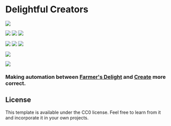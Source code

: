 [KOTLIN_FORGE]: https://www.curseforge.com/minecraft/mc-mods/kotlin-for-forge
[KOTLIN_FABRIC]: https://www.curseforge.com/minecraft/mc-mods/fabric-language-kotlin
[CREATE_FORGE]: https://www.curseforge.com/minecraft/mc-mods/create
[CREATE_FABRIC]: https://www.curseforge.com/minecraft/mc-mods/create-fabric
[FARMERS_DELIGHT_FORGE]: https://www.curseforge.com/minecraft/mc-mods/farmers-delight
[FARMERS_DELIGHT_FABRIC]: https://www.curseforge.com/minecraft/mc-mods/farmers-delight-fabric
[MODRINTH]: https://modrinth.com/mod/delightdulcreators-fabric
[CURSEFORGE]: https://legacy.curseforge.com/minecraft/mc-mods/delightfulcreators/

# Delightful Creators 

<img src="https://cdn.modrinth.com/data/jmJ87gsb/images/817a6483cf429656002308b597f65ed9f95ed130.png">

[![](https://img.shields.io/badge/FORGE%20%20REQUIRES-1e2a41?labelColor=gray&style=for-the-badge)][KOTLIN_FORGE]
[![](https://img.shields.io/badge/KOTLIN%20FOR%20FORGE-blue?logo=kotlin&labelColor=gray&style=for-the-badge)][KOTLIN_FORGE]
[![](https://img.shields.io/badge/CREATE-ae7c38?logo=curseforge&labelColor=gray&style=for-the-badge)][CREATE_FORGE]

[![](https://img.shields.io/badge/FABRIC%20REQUIRES-c6bca5?labelColor=gray&style=for-the-badge)][KOTLIN_FABRIC]
[![](https://img.shields.io/badge/FABRIC%20LANGUAGE%20KOTLIN-blue?logo=kotlin&labelColor=gray&style=for-the-badge)][KOTLIN_FABRIC]
[![](https://img.shields.io/badge/CREATE%20FABRIC-ae7c38?logo=curseforge&labelColor=gray&style=for-the-badge)][CREATE_FABRIC]

[![](https://cf.way2muchnoise.eu/delightdulcreators.svg)][CURSEFORGE]

[![](https://raw.githubusercontent.com/modrinth/art/5f7653034c85cc0bbf45d63bbcb167c624b7374b/Branding/Badge/badge-dark.svg)][MODRINTH]

<h3>Making automation between <a href="https://www.curseforge.com/minecraft/mc-mods/farmers-delight" rel="noopener nofollow ugc">Farmer's Delight</a> and <a href="https://www.curseforge.com/minecraft/mc-mods/create" rel="noopener nofollow ugc">Create</a> more correct.</h3>

## License

This template is available under the CC0 license. Feel free to learn from it and incorporate it in your own projects.
